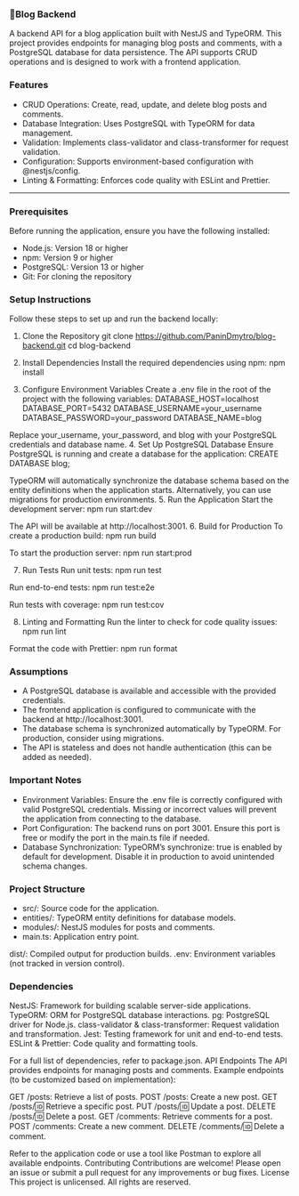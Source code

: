 ### 🚀Blog Backend
A backend API for a blog application built with NestJS and TypeORM. This project provides endpoints for managing blog posts and comments, with a PostgreSQL database for data persistence. The API supports CRUD operations and is designed to work with a frontend application.

### Features

- CRUD Operations: Create, read, update, and delete blog posts and comments.
- Database Integration: Uses PostgreSQL with TypeORM for data management.
- Validation: Implements class-validator and class-transformer for request validation.
- Configuration: Supports environment-based configuration with @nestjs/config.
- Linting & Formatting: Enforces code quality with ESLint and Prettier.

---

### Prerequisites
Before running the application, ensure you have the following installed:

- Node.js: Version 18 or higher
- npm: Version 9 or higher
- PostgreSQL: Version 13 or higher
- Git: For cloning the repository

### Setup Instructions
Follow these steps to set up and run the backend locally:
1. Clone the Repository
git clone https://github.com/PaninDmytro/blog-backend.git
cd blog-backend

2. Install Dependencies
Install the required dependencies using npm:
npm install

3. Configure Environment Variables
Create a .env file in the root of the project with the following variables:
DATABASE_HOST=localhost
DATABASE_PORT=5432
DATABASE_USERNAME=your_username
DATABASE_PASSWORD=your_password
DATABASE_NAME=blog

Replace your_username, your_password, and blog with your PostgreSQL credentials and database name.
4. Set Up PostgreSQL Database
Ensure PostgreSQL is running and create a database for the application:
CREATE DATABASE blog;

TypeORM will automatically synchronize the database schema based on the entity definitions when the application starts. Alternatively, you can use migrations for production environments.
5. Run the Application
Start the development server:
npm run start:dev

The API will be available at http://localhost:3001.
6. Build for Production
To create a production build:
npm run build

To start the production server:
npm run start:prod

7. Run Tests
Run unit tests:
npm run test

Run end-to-end tests:
npm run test:e2e

Run tests with coverage:
npm run test:cov

8. Linting and Formatting
Run the linter to check for code quality issues:
npm run lint

Format the code with Prettier:
npm run format

### Assumptions

- A PostgreSQL database is available and accessible with the provided credentials.
- The frontend application is configured to communicate with the backend at http://localhost:3001.
- The database schema is synchronized automatically by TypeORM. For production, consider using migrations.
- The API is stateless and does not handle authentication (this can be added as needed).

### Important Notes

- Environment Variables: Ensure the .env file is correctly configured with valid PostgreSQL credentials. Missing or incorrect values will prevent the application from connecting to the database.
- Port Configuration: The backend runs on port 3001. Ensure this port is free or modify the port in the main.ts file if needed.
- Database Synchronization: TypeORM’s synchronize: true is enabled by default for development. Disable it in production to avoid unintended schema changes.

### Project Structure

- src/: Source code for the application.
- entities/: TypeORM entity definitions for database models.
- modules/: NestJS modules for posts and comments.
- main.ts: Application entry point.

dist/: Compiled output for production builds.
.env: Environment variables (not tracked in version control).

### Dependencies

NestJS: Framework for building scalable server-side applications.
TypeORM: ORM for PostgreSQL database interactions.
pg: PostgreSQL driver for Node.js.
class-validator & class-transformer: Request validation and transformation.
Jest: Testing framework for unit and end-to-end tests.
ESLint & Prettier: Code quality and formatting tools.

For a full list of dependencies, refer to package.json.
API Endpoints
The API provides endpoints for managing posts and comments. Example endpoints (to be customized based on implementation):

GET /posts: Retrieve a list of posts.
POST /posts: Create a new post.
GET /posts/:id: Retrieve a specific post.
PUT /posts/:id: Update a post.
DELETE /posts/:id: Delete a post.
GET /comments: Retrieve comments for a post.
POST /comments: Create a new comment.
DELETE /comments/:id: Delete a comment.

Refer to the application code or use a tool like Postman to explore all available endpoints.
Contributing
Contributions are welcome! Please open an issue or submit a pull request for any improvements or bug fixes.
License
This project is unlicensed. All rights are reserved.
